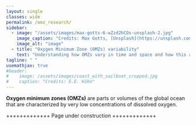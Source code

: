 ```yaml
---
layout: single
classes: wide
permalink: /omz_research/
sidebar: 
  - image: "/assets/images/max-gotts-6-wZzd2hCOs-unsplash-2.jpg"
    image_caption: "Credits: Max Gotts, [Unsplash](https://unsplash.com/photos/6-wZzd2hCOs)"
    image_alt: "image"
  - title: "Oxygen Minimum Zone (OMZs) variability"
    text: "Understanding how OMZs vary in time and space and how this affects marine habitats."
tagline: " "
usemathjax: true
#header:
#    image: /assets/images/coast_with_sailboat_cropped.jpg
#    caption: "Credits: E.E. Köhn"
---
```


<script
  src="https://cdn.mathjax.org/mathjax/latest/MathJax.js?config=TeX-AMS-MML_HTMLorMML"
  type="text/javascript">
</script>

**Oxygen minimum zones (OMZs)** are parts or volumes of the global ocean that are characterized by very low concentrations of dissolved oxygen. 

+++++++++++++ Page under construction +++++++++++++
